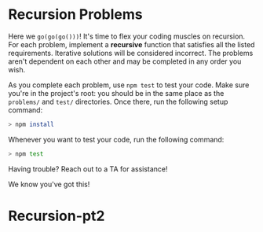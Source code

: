 # Recursion Problems

Here we `go(go(go()))`! It's time to flex your coding muscles on recursion. For
each problem, implement a **recursive** function that satisfies all the listed
requirements. Iterative solutions will be considered incorrect. The problems
aren't dependent on each other and may be completed in any order you wish.

As you complete each problem, use `npm test` to test your code. Make sure
you're in the project's root: you should be in the same place as the `problems/`
and `test/` directories. Once there, run the following setup command:

```sh
> npm install
```

Whenever you want to test your code, run the following command:

```sh
> npm test
```

Having trouble? Reach out to a TA for assistance!

We know you've got this!
# Recursion-pt2
